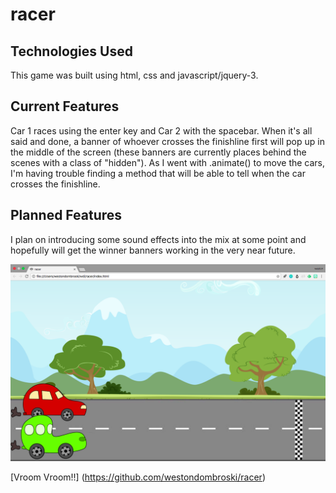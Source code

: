 # racer

## Technologies Used

This game was built using html, css and javascript/jquery-3.

## Current Features

Car 1 races using the enter key and Car 2 with the spacebar. When it's all said and done, a banner of whoever crosses the finishline first will pop up in the middle of the screen (these banners are currently places behind the scenes with a class of "hidden"). As I went with .animate() to move the cars, I'm having trouble finding a method that will be able to tell when the car crosses the finishline.

## Planned Features

I plan on introducing some sound effects into the mix at some point and hopefully will get the winner banners working in the very near future.

![screenshot](imgs/racergame.png)

[Vroom Vroom!!] (https://github.com/westondombroski/racer)
